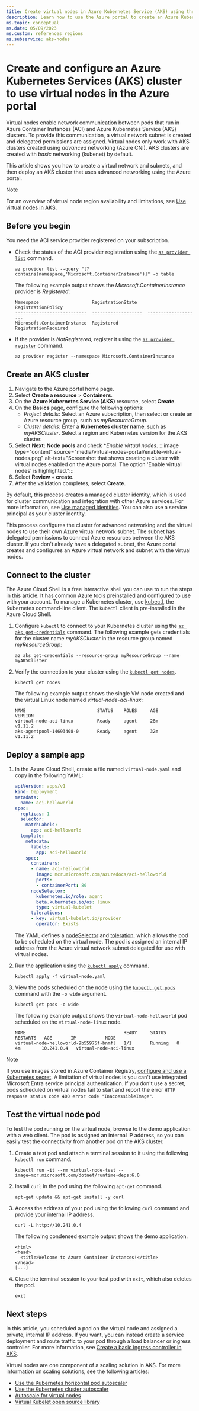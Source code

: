 ```yaml
---
title: Create virtual nodes in Azure Kubernetes Service (AKS) using the Azure portal
description: Learn how to use the Azure portal to create an Azure Kubernetes Services (AKS) cluster that uses virtual nodes to run pods.
ms.topic: conceptual
ms.date: 05/09/2023
ms.custom: references_regions
ms.subservice: aks-nodes
---
```


# Create and configure an Azure Kubernetes Services (AKS) cluster to use virtual nodes in the Azure portal

Virtual nodes enable network communication between pods that run in Azure Container Instances (ACI) and Azure Kubernetes Service (AKS) clusters. To provide this communication, a virtual network subnet is created and delegated permissions are assigned. Virtual nodes only work with AKS clusters created using *advanced* networking (Azure CNI). AKS clusters are created with *basic* networking (kubenet) by default.

This article shows you how to create a virtual network and subnets, and then deploy an AKS cluster that uses advanced networking using the Azure portal.

> [!NOTE]
> For an overview of virtual node region availability and limitations, see [Use virtual nodes in AKS](virtual-nodes.md).

## Before you begin

You need the ACI service provider registered on your subscription.

* Check the status of the ACI provider registration using the [`az provider list`][az-provider-list] command.

    ```azurecli-interactive
    az provider list --query "[?contains(namespace,'Microsoft.ContainerInstance')]" -o table
    ```

    The following example output shows the *Microsoft.ContainerInstance* provider is *Registered*:

    ```output
    Namespace                    RegistrationState    RegistrationPolicy
    ---------------------------  -------------------  --------------------
    Microsoft.ContainerInstance  Registered           RegistrationRequired
    ```

* If the provider is *NotRegistered*, register it using the [`az provider register`][az-provider-register] command.

    ```azurecli-interactive
    az provider register --namespace Microsoft.ContainerInstance
    ```

## Create an AKS cluster

1. Navigate to the Azure portal home page.
2. Select **Create a resource** > **Containers**.
3. On the **Azure Kubernetes Service (AKS)** resource, select **Create**.
4. On the **Basics** page, configure the following options:
   * *Project details*: Select an Azure subscription, then select or create an Azure resource group, such as *myResourceGroup*.
   * *Cluster details*: Enter a **Kubernetes cluster name**, such as *myAKSCluster*. Select a region and Kubernetes version for the AKS cluster.
5. Select **Next: Node pools** and check **Enable virtual nodes*.
    :::image type="content" source="media/virtual-nodes-portal/enable-virtual-nodes.png" alt-text="Screenshot that shows creating a cluster with virtual nodes enabled on the Azure portal. The option 'Enable virtual nodes' is highlighted.":::
6. Select **Review + create**.
7. After the validation completes, select **Create**.

By default, this process creates a managed cluster identity, which is used for cluster communication and integration with other Azure services. For more information, see [Use managed identities](use-managed-identity.md). You can also use a service principal as your cluster identity.

This process configures the cluster for advanced networking and the virtual nodes to use their own Azure virtual network subnet. The subnet has delegated permissions to connect Azure resources between the AKS cluster. If you don't already have a delegated subnet, the Azure portal creates and configures an Azure virtual network and subnet with the virtual nodes.

## Connect to the cluster

The Azure Cloud Shell is a free interactive shell you can use to run the steps in this article. It has common Azure tools preinstalled and configured to use with your account. To manage a Kubernetes cluster, use [kubectl][kubectl], the Kubernetes command-line client. The `kubectl` client is pre-installed in the Azure Cloud Shell.

1. Configure `kubectl` to connect to your Kubernetes cluster using the [`az aks get-credentials`][az-aks-get-credentials] command. The following example gets credentials for the cluster name *myAKSCluster* in the resource group named *myResourceGroup*:

    ```azurecli-interactive
    az aks get-credentials --resource-group myResourceGroup --name myAKSCluster
    ```

2. Verify the connection to your cluster using the [`kubectl get nodes`][kubectl-get].

    ```azurecli-interactive
    kubectl get nodes
    ```

    The following example output shows the single VM node created and the virtual Linux node named *virtual-node-aci-linux*:

    ```output
    NAME                           STATUS    ROLES     AGE       VERSION
    virtual-node-aci-linux         Ready     agent     28m       v1.11.2
    aks-agentpool-14693408-0       Ready     agent     32m       v1.11.2
    ```

## Deploy a sample app

1. In the Azure Cloud Shell, create a file named `virtual-node.yaml` and copy in the following YAML:

    ```yaml
    apiVersion: apps/v1
    kind: Deployment
    metadata:
      name: aci-helloworld
    spec:
      replicas: 1
      selector:
        matchLabels:
          app: aci-helloworld
      template:
        metadata:
          labels:
            app: aci-helloworld
        spec:
          containers:
          - name: aci-helloworld
            image: mcr.microsoft.com/azuredocs/aci-helloworld
            ports:
            - containerPort: 80
          nodeSelector:
            kubernetes.io/role: agent
            beta.kubernetes.io/os: linux
            type: virtual-kubelet
          tolerations:
          - key: virtual-kubelet.io/provider
            operator: Exists
    ```

    The YAML defines a [nodeSelector][node-selector] and [toleration][toleration], which allows the pod to be scheduled on the virtual node. The pod is assigned an internal IP address from the Azure virtual network subnet delegated for use with virtual nodes.

2. Run the application using the [`kubectl apply`][kubectl-apply] command.

    ```azurecli-interactive
    kubectl apply -f virtual-node.yaml
    ```

3. View the pods scheduled on the node using the [`kubectl get pods`][kubectl-get] command with the `-o wide` argument.

    ```azurecli-interactive
    kubectl get pods -o wide
    ```

    The following example output shows the `virtual-node-helloworld` pod scheduled on the `virtual-node-linux` node.

    ```output
    NAME                                     READY     STATUS    RESTARTS   AGE       IP           NODE
    virtual-node-helloworld-9b55975f-bnmfl   1/1       Running   0          4m        10.241.0.4   virtual-node-aci-linux
    ```

> [!NOTE]
> If you use images stored in Azure Container Registry, [configure and use a Kubernetes secret][acr-aks-secrets]. A limitation of virtual nodes is you can't use integrated Microsoft Entra service principal authentication. If you don't use a secret, pods scheduled on virtual nodes fail to start and report the error `HTTP response status code 400 error code "InaccessibleImage"`.

## Test the virtual node pod

To test the pod running on the virtual node, browse to the demo application with a web client. The pod is assigned an internal IP address, so you can easily test the connectivity from another pod on the AKS cluster.

1. Create a test pod and attach a terminal session to it using the following `kubectl run` command.

    ```console
    kubectl run -it --rm virtual-node-test --image=mcr.microsoft.com/dotnet/runtime-deps:6.0
    ```

2. Install `curl` in the pod using the following `apt-get` command.

    ```console
    apt-get update && apt-get install -y curl
    ```

3. Access the address of your pod using the following `curl` command and provide your internal IP address.

    ```console
    curl -L http://10.241.0.4
    ```

    The following condensed example output shows the demo application.

    ```output
    <html>
    <head>
      <title>Welcome to Azure Container Instances!</title>
    </head>
    [...]
    ```

4. Close the terminal session to your test pod with `exit`, which also deletes the pod.

    ```console
    exit
    ```

## Next steps

In this article, you scheduled a pod on the virtual node and assigned a private, internal IP address. If you want, you can instead create a service deployment and route traffic to your pod through a load balancer or ingress controller. For more information, see [Create a basic ingress controller in AKS][aks-basic-ingress].

Virtual nodes are one component of a scaling solution in AKS. For more information on scaling solutions, see the following articles:

* [Use the Kubernetes horizontal pod autoscaler][aks-hpa]
* [Use the Kubernetes cluster autoscaler][aks-cluster-autoscaler]
* [Autoscale for virtual nodes][virtual-node-autoscale]
* [Virtual Kubelet open source library][virtual-kubelet-repo]

<!-- LINKS - external -->
[kubectl]: https://kubernetes.io/docs/reference/kubectl/
[kubectl-get]: https://kubernetes.io/docs/reference/generated/kubectl/kubectl-commands#get
[kubectl-apply]: https://kubernetes.io/docs/reference/generated/kubectl/kubectl-commands#apply
[node-selector]:https://kubernetes.io/docs/concepts/configuration/assign-pod-node/
[toleration]: https://kubernetes.io/docs/concepts/configuration/taint-and-toleration/
[virtual-node-autoscale]: https://github.com/Azure-Samples/virtual-node-autoscale
[virtual-kubelet-repo]: https://github.com/virtual-kubelet/virtual-kubelet
[acr-aks-secrets]: https://kubernetes.io/docs/tasks/configure-pod-container/pull-image-private-registry/

<!-- LINKS - internal -->
[az-aks-get-credentials]: /cli/azure/aks#az_aks_get_credentials
[aks-hpa]: tutorial-kubernetes-scale.md
[aks-cluster-autoscaler]: cluster-autoscaler.md
[aks-basic-ingress]: ingress-basic.md
[az-provider-list]: /cli/azure/provider#az_provider_list
[az-provider-register]: /cli/azure/provider#az_provider_register
